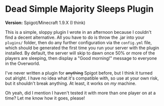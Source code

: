 # Dead Simple Majority Sleeps Plugin

**Version:** Spigot/Minecraft 1.9.X (I think)

This is a simple, sloppy plugin I wrote in an afternoon because I
couldn't find a decent alternative. All you have to do is throw the
.jar into your `plugins/` folder, then do any further configuration
via the `config.yml` file, which should be generated the first time you 
run your server with the plugin installed. By default, the server will 
skip to dawn once 50% or more of the players are sleeping, then display
a "Good morning!" message to everyone in the Overworld.

I've never written a plugin for ~~anything~~ Spigot before, but I think 
it turned out alright. I have no idea what it's compatible with, so use
at your own risk, but it shouldn't break anything. At least, it works on
*my* machine.

Oh yeah, did I mention I haven't tested it with more than one player on
at a time? Let me know how it goes, please!